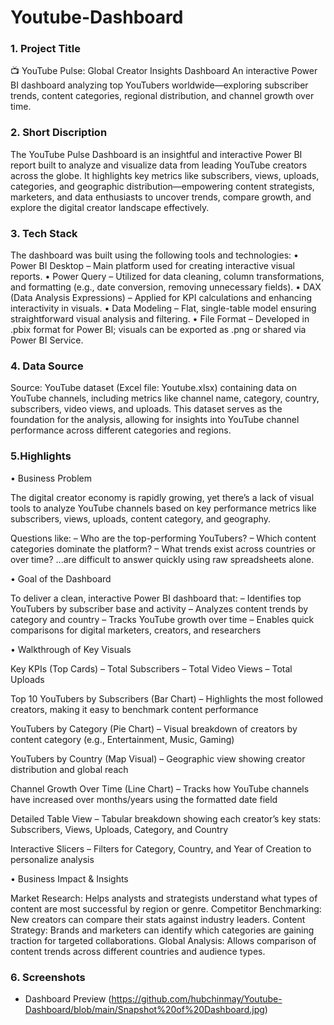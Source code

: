 # Youtube-Dashboard
### 1. Project Title
📺 YouTube Pulse: Global Creator Insights Dashboard
An interactive Power BI dashboard analyzing top YouTubers worldwide—exploring subscriber trends, content categories, regional distribution, and channel growth over time.

### 2. Short Discription
The YouTube Pulse Dashboard is an insightful and interactive Power BI report built to analyze and visualize data from leading YouTube creators across the globe. It highlights key metrics like subscribers, views, uploads, categories, and geographic distribution—empowering content strategists, marketers, and data enthusiasts to uncover trends, compare growth, and explore the digital creator landscape effectively.

### 3. Tech Stack
The dashboard was built using the following tools and technologies:
• Power BI Desktop – Main platform used for creating interactive visual reports.
• Power Query – Utilized for data cleaning, column transformations, and formatting (e.g., date conversion, removing unnecessary fields).
• DAX (Data Analysis Expressions) – Applied for KPI calculations and enhancing interactivity in visuals.
• Data Modeling – Flat, single-table model ensuring straightforward visual analysis and filtering.
• File Format – Developed in .pbix format for Power BI; visuals can be exported as .png or shared via Power BI Service.

### 4. Data Source
Source: YouTube dataset (Excel file: Youtube.xlsx) containing data on YouTube channels, including metrics like channel name, category, country, subscribers, video views, and uploads.
This dataset serves as the foundation for the analysis, allowing for insights into YouTube channel performance across different categories and regions.

### 5.Highlights
• Business Problem

The digital creator economy is rapidly growing, yet there’s a lack of visual tools to analyze YouTube channels based on key performance metrics like subscribers, views, uploads, content category, and geography.

Questions like:
– Who are the top-performing YouTubers?
– Which content categories dominate the platform?
– What trends exist across countries or over time?
...are difficult to answer quickly using raw spreadsheets alone.

 • Goal of the Dashboard

To deliver a clean, interactive Power BI dashboard that:
– Identifies top YouTubers by subscriber base and activity
– Analyzes content trends by category and country
– Tracks YouTube growth over time
– Enables quick comparisons for digital marketers, creators, and researchers


 • Walkthrough of Key Visuals

Key KPIs (Top Cards)
– Total Subscribers
– Total Video Views
– Total Uploads

Top 10 YouTubers by Subscribers (Bar Chart)
– Highlights the most followed creators, making it easy to benchmark content performance

YouTubers by Category (Pie Chart)
– Visual breakdown of creators by content category (e.g., Entertainment, Music, Gaming)

YouTubers by Country (Map Visual)
– Geographic view showing creator distribution and global reach

Channel Growth Over Time (Line Chart)
– Tracks how YouTube channels have increased over months/years using the formatted date field

Detailed Table View
– Tabular breakdown showing each creator’s key stats: Subscribers, Views, Uploads, Category, and Country

Interactive Slicers
– Filters for Category, Country, and Year of Creation to personalize analysis

 • Business Impact & Insights

Market Research: Helps analysts and strategists understand what types of content are most successful by region or genre.
Competitor Benchmarking: New creators can compare their stats against industry leaders.
Content Strategy: Brands and marketers can identify which categories are gaining traction for targeted collaborations.
Global Analysis: Allows comparison of content trends across different countries and audience types.

### 6. Screenshots
* Dashboard Preview (https://github.com/hubchinmay/Youtube-Dashboard/blob/main/Snapshot%20of%20Dashboard.jpg)
